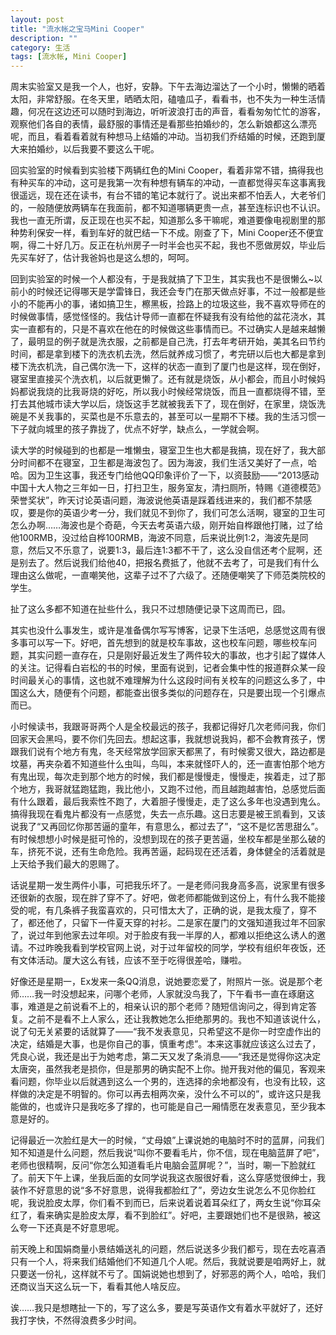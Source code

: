 ```yaml
---
layout: post
title: "流水帐之宝马Mini Cooper"
description: ""
category: 生活
tags: [流水帐, Mini Cooper]
---
```


周末实验室又是我一个人，也好，安静。下午去海边溜达了一个小时，懒懒的晒着太阳，非常舒服。在冬天里，晒晒太阳，磕嗑瓜子，看看书，也不失为一种生活情趣，何况在这边还可以随时到海边，听听波浪打击的声音，看看匆匆忙忙的游客，观察他们各自的表情，最舒服的事情还是看那些拍婚纱的，怎么新娘都这么漂亮呢，而且，看着看着就有种想马上结婚的冲动。当初我们乔结婚的时候，还跑到厦大来拍婚纱，以后我要不要这么干呢。

回实验室的时候看到实验楼下两辆红色的Mini Cooper，看着非常不错，搞得我也有种买车的冲动，这可是我第一次有种想有辆车的冲动，一直都觉得买车这事离我很遥远，现在还在读书，有台不错的笔记本就行了。说出来都不怕丢人，大老爷们的，一般随便放两辆车在我面前，都不知道哪辆更贵一点，甚至连标识也不认识。我也一直无所谓，反正现在也买不起，知道那么多干嘛呢，难道要像电视剧里的那种势利保安一样，看到车好的就巴结一下不成。刚查了下，Mini Cooper还不便宜啊，得二十好几万。反正在杭州房子一时半会也买不起，我也不愿做房奴，毕业后先买车好了，估计我爸妈也是这么想的，呵呵。

回到实验室的时候一个人都没有，于是我就搞了下卫生，其实我也不是很懒么~以前小的时候还记得哪天是学雷锋日，我还会专门在那天做点好事，不过一般都是些小的不能再小的事，诸如搞卫生，檫黑板，捡路上的垃圾这些，我不喜欢导师在的时候做事情，感觉怪怪的。我估计导师一直都在怀疑我有没有给他的盆花浇水，其实一直都有的，只是不喜欢在他在的时候做这些事情而已。不过确实人是越来越懒了，最明显的例子就是洗衣服，之前都是自己洗，打去年考研开始，美其名曰节约时间，都是拿到楼下的洗衣机去洗，然后就养成习惯了，考完研以后也大都是拿到楼下洗衣机洗，自己偶尔洗一下，这样的状态一直到了厦门也是这样，现在倒好，寝室里直接买个洗衣机，以后就更懒了。还有就是烧饭，从小都会，而且小时候妈妈都说我烧的比我哥烧的好吃，所以我小时候经常烧饭，而且一直都烧得不错，至打去其他城市读大学以后，烧饭这手艺就被我丢下了，现在倒好，在家里，烧饭洗碗是不关我事的，买菜也是不乐意去的，甚至可以一星期不下楼。我的生活习惯一下子就向城里的孩子靠拢了，优点不好学，缺点么，一学就会啊。

读大学的时候碰到的也都是一堆懒虫，寝室卫生也大都是我搞，现在好了，我大部分时间都不在寝室，卫生都是海波包了。因为海波，我们生活又美好了一点，哈哈。因为卫生这事，我还专门给他QQ印象评价了一下，以资鼓励——“2013感动中国十大人物之三年如一日，打扫卫生，服务室友，清扫厕所，特赐《道德模范》荣誉奖状”，昨天讨论英语问题，海波说他英语是踩着线进来的，我们都不禁感叹，要是你的英语少考一分，我们就见不到你了，我们可怎么活啊，寝室的卫生可怎么办啊……海波也是个奇葩，今天去考英语六级，刚开始自桦跟他打赌，过了给他100RMB，没过给自桦100RMB，海波不同意，后来说比例1:2，海波先是同意，然后又不乐意了，说要1:3，最后连1:3都不干了，这么没自信还考个屁啊，还是别去了。然后说我们给他40，把报名费抵了，他就不去考了，可是我们有什么理由这么做呢，一直嘲笑他，这辈子过不了六级了。还随便嘲笑了下师范类院校的学生。

扯了这么多都不知道在扯些什么，我只不过想随便记录下这周而已，囧。

其实也没什么事发生，或许是准备偶尔写写博客，记录下生活吧，总感觉这周有很多事可以写一下。好吧，首先想到的就是校车事故，这也校车问题，哪些校车问题，其实问题一直存在，只是刚好最近发生了两件较大的事故，也才引起了媒体人的关注。记得看白岩松的书的时候，里面有说到，记者会集中性的报道群众某一段时间最关心的事情，这也就不难理解为什么这段时间有关校车的问题这么多了，中国这么大，随便有个问题，都能查出很多类似的问题存在，只是要出现一个引爆点而已。

小时候读书，我跟哥哥两个人是全校最远的孩子，我都记得好几次老师问我，你们回家天会黑吗，要不你们先回去。想起这事，我就想说我妈，都不会教育孩子，愣跟我们说有个地方有鬼，冬天经常放学回家天都黑了，有时候雾又很大，路边都是坟墓，再夹杂着不知道些什么虫叫，鸟叫，本来就怪吓人的，还一直害怕那个地方有鬼出现，每次走到那个地方的时候，我们都是慢慢走，慢慢走，挨着走，过了那个地方，我哥就猛跑猛跑，我比他小，又跑不过他，而且越跑越害怕，总感觉后面有什么跟着，最后我索性不跑了，大着胆子慢慢走，走了这么多年也没遇到鬼么。搞得我现在看鬼片都没有一点感觉，失去一点乐趣。这日志要是被王凯看到，又该说我了“又再回忆你那苦逼的童年，有意思么，都过去了”，“这不是忆苦思甜么”。有时候想想小时候是挺可怜的，没想到现在的孩子更苦逼，坐校车都是坐那么破的车，挤死不说，还有生命危险。我再苦逼，起码现在还活着，身体健全的活着就是上天给予我们最大的恩赐了。

话说星期一发生两件小事，可把我乐坏了。一是老师问我身高多高，说家里有很多还很新的衣服，现在胖了穿不了。好吧，做老师都能做到这份上，有什么我不能接受的呢，有几条裤子我蛮喜欢的，只可惜太大了，正确的说，是我太瘦了，穿不了，都还他了，只留下一件夏天穿的衬衫。二是家在厦门的文强知道我过年不回家了，说过年到他家去过年呗。对于脸皮有我一半厚的人，都难以拒绝这么诱人的邀请。不过昨晚我看到学校官网上说，对于过年留校的同学，学校有组织年夜饭，还有文体活动。厦大这么有钱，应该不至于吃得很差哈，赚啦。

好像还是星期一，Ex发来一条QQ消息，说她要恋爱了，附照片一张。说是那个老师……我一时没想起来，问哪个老师，人家就没鸟我了，下午看书一直在琢磨这事，难道是之前说看不上的，相亲认识的那个老师？随短信询问之，得到肯定答复。之前不是看不上人家么，还让我教她怎么拒绝那男的。我也不知道该说什么，说了句无关紧要的话就算了——“我不发表意见，只希望这不是你一时空虚作出的决定，结婚是大事，也是你自己的事，慎重考虑”。本来这事就应该这么过去了，凭良心说，我还是出于为她考虑，第二天又发了条消息——“我还是觉得你这决定太唐突，虽然我老是损你，但是那男的确实配不上你。抛开我对他的偏见，客观来看问题，你毕业以后就遇到这么一个男的，连选择的余地都没有，也没有比较，这样做的决定是不明智的。你可以再去相两次亲，没什么不可以的”，或许这只是我能做的，也或许只是我吃多了撑的，也可能是自己一厢情愿在发表意见，至少我本意是好的。

记得最近一次脸红是大一的时候，“丈母娘”上课说她的电脑时不时的蓝屏，问我们知不知道是什么问题，然后我说“叫你不要看毛片，你不信，现在电脑蓝屏了吧”，老师也很精啊，反问“你怎么知道看毛片电脑会蓝屏呢？”，当时，唰一下脸就红了。前天下午上课，坐我后面的女同学说我这衣服很好看，这么穿感觉很绅士，我装作不好意思的说“多不好意思，说得我都脸红了”，旁边女生说怎么不见你脸红呢，我说脸皮太厚，你们看不到而已，后来说着说着耳朵红了，两女生说“你耳朵红了，看来确实是脸皮太厚，看不到脸红”。好吧，主要跟她们也不是很熟，被这么夸一下还真是不好意思呢。

前天晚上和国娟商量小景结婚送礼的问题，然后说送多少我们都亏，现在去吃喜酒只有一个人，将来我们结婚他们不知道几个人呢。然后，我就说要是咱两好上，就只要送一份礼，这样就不亏了。国娟说她也想到了，好邪恶的两个人，哈哈，我们还商议当天这么玩一下，看看其他人啥反应。

诶……我只是想瞎扯一下的，写了这么多，要是写英语作文有着水平就好了，还好我打字快，不然得浪费多少时间。
